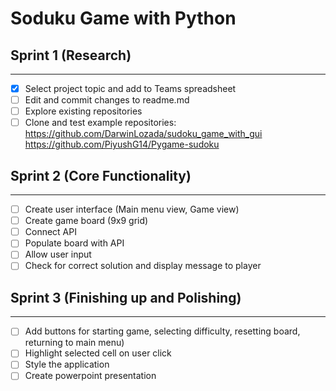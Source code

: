# Soduku Game with Python

## Sprint 1 (Research)
***
- [x] Select project topic and add to Teams spreadsheet
- [ ] Edit and commit changes to readme.md
- [ ] Explore existing repositories
- [ ] Clone and test example repositories:  
https://github.com/DarwinLozada/sudoku_game_with_gui  
https://github.com/PiyushG14/Pygame-sudoku

## Sprint 2 (Core Functionality)
***
- [ ] Create user interface (Main menu view, Game view)
- [ ] Create game board (9x9 grid)
- [ ] Connect API
- [ ] Populate board with API
- [ ] Allow user input
- [ ] Check for correct solution and display message to player

## Sprint 3 (Finishing up and Polishing)
***
- [ ] Add buttons for starting game, selecting difficulty, resetting board, returning to main menu)
- [ ] Highlight selected cell on user click
- [ ] Style the application
- [ ] Create powerpoint presentation
